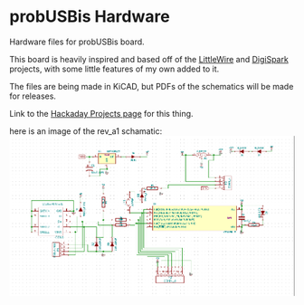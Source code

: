 probUSBis Hardware
==================

Hardware files for probUSBis board.

This board is heavily inspired and based off of the [LittleWire](http://littlewire.cc/) and 
[DigiSpark](http://digistump.com/products/1) projects, with some little features of my own added to it.

The files are being made in KiCAD, but PDFs of the schematics will be made for releases.

Link to the [Hackaday Projects page](http://hackaday.io/project/3035) for this thing.

here is an image of the rev_a1 schamatic:
![rev_a1_schematic](rev_a1/probUSBis_a1_sch.png)

